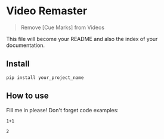 # Video Remaster
> Remove [Cue Marks] from Videos


This file will become your README and also the index of your documentation.

## Install

`pip install your_project_name`

## How to use

Fill me in please! Don't forget code examples:

```
1+1
```




    2


